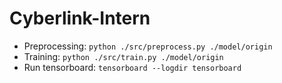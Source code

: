 # Cyberlink-Intern

* Preprocessing: `python ./src/preprocess.py ./model/origin`
* Training: `python ./src/train.py ./model/origin`
* Run tensorboard: `tensorboard --logdir tensorboard`